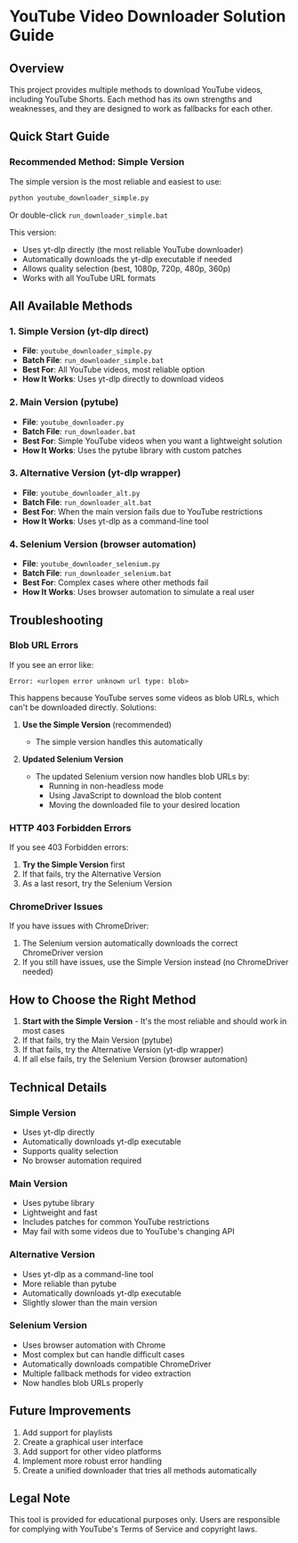 # YouTube Video Downloader Solution Guide

## Overview

This project provides multiple methods to download YouTube videos, including YouTube Shorts. Each method has its own strengths and weaknesses, and they are designed to work as fallbacks for each other.

## Quick Start Guide

### Recommended Method: Simple Version

The simple version is the most reliable and easiest to use:

```bash
python youtube_downloader_simple.py
```

Or double-click `run_downloader_simple.bat`

This version:
- Uses yt-dlp directly (the most reliable YouTube downloader)
- Automatically downloads the yt-dlp executable if needed
- Allows quality selection (best, 1080p, 720p, 480p, 360p)
- Works with all YouTube URL formats

## All Available Methods

### 1. Simple Version (yt-dlp direct)
- **File**: `youtube_downloader_simple.py`
- **Batch File**: `run_downloader_simple.bat`
- **Best For**: All YouTube videos, most reliable option
- **How It Works**: Uses yt-dlp directly to download videos

### 2. Main Version (pytube)
- **File**: `youtube_downloader.py`
- **Batch File**: `run_downloader.bat`
- **Best For**: Simple YouTube videos when you want a lightweight solution
- **How It Works**: Uses the pytube library with custom patches

### 3. Alternative Version (yt-dlp wrapper)
- **File**: `youtube_downloader_alt.py`
- **Batch File**: `run_downloader_alt.bat`
- **Best For**: When the main version fails due to YouTube restrictions
- **How It Works**: Uses yt-dlp as a command-line tool

### 4. Selenium Version (browser automation)
- **File**: `youtube_downloader_selenium.py`
- **Batch File**: `run_downloader_selenium.bat`
- **Best For**: Complex cases where other methods fail
- **How It Works**: Uses browser automation to simulate a real user

## Troubleshooting

### Blob URL Errors

If you see an error like:
```
Error: <urlopen error unknown url type: blob>
```

This happens because YouTube serves some videos as blob URLs, which can't be downloaded directly. Solutions:

1. **Use the Simple Version** (recommended)
   - The simple version handles this automatically

2. **Updated Selenium Version**
   - The updated Selenium version now handles blob URLs by:
     - Running in non-headless mode
     - Using JavaScript to download the blob content
     - Moving the downloaded file to your desired location

### HTTP 403 Forbidden Errors

If you see 403 Forbidden errors:

1. **Try the Simple Version** first
2. If that fails, try the Alternative Version
3. As a last resort, try the Selenium Version

### ChromeDriver Issues

If you have issues with ChromeDriver:

1. The Selenium version automatically downloads the correct ChromeDriver version
2. If you still have issues, use the Simple Version instead (no ChromeDriver needed)

## How to Choose the Right Method

1. **Start with the Simple Version** - It's the most reliable and should work in most cases
2. If that fails, try the Main Version (pytube)
3. If that fails, try the Alternative Version (yt-dlp wrapper)
4. If all else fails, try the Selenium Version (browser automation)

## Technical Details

### Simple Version
- Uses yt-dlp directly
- Automatically downloads yt-dlp executable
- Supports quality selection
- No browser automation required

### Main Version
- Uses pytube library
- Lightweight and fast
- Includes patches for common YouTube restrictions
- May fail with some videos due to YouTube's changing API

### Alternative Version
- Uses yt-dlp as a command-line tool
- More reliable than pytube
- Automatically downloads yt-dlp executable
- Slightly slower than the main version

### Selenium Version
- Uses browser automation with Chrome
- Most complex but can handle difficult cases
- Automatically downloads compatible ChromeDriver
- Multiple fallback methods for video extraction
- Now handles blob URLs properly

## Future Improvements

1. Add support for playlists
2. Create a graphical user interface
3. Add support for other video platforms
4. Implement more robust error handling
5. Create a unified downloader that tries all methods automatically

## Legal Note

This tool is provided for educational purposes only. Users are responsible for complying with YouTube's Terms of Service and copyright laws.
